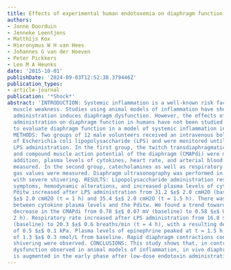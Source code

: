 ```yaml
---
title: Effects of experimental human endotoxemia on diaphragm function
authors:
- Jonne Doorduin
- Jenneke Leentjens
- Matthijs Kox
- Hieronymus W H van Hees
- Johannes G van der Hoeven
- Peter Pickkers
- Leo M A Heunks
date: '2015-10-01'
publishDate: '2024-09-03T12:52:38.379446Z'
publication_types:
- article-journal
publication: '*Shock*'
abstract: 'INTRODUCTION: Systemic inflammation is a well-known risk factor for respiratory
  muscle weakness. Studies using animal models of inflammation have shown that endotoxin
  administration induces diaphragm dysfunction. However, the effects of in vivo endotoxin
  administration on diaphragm function in humans have not been studied. Our aim was
  to evaluate diaphragm function in a model of systemic inflammation in healthy subjects.
  METHODS: Two groups of 12 male volunteers received an intravenous bolus of 2 ng/kg
  of Escherichia coli lipopolysaccharide (LPS) and were monitored until 8 h after
  LPS administration. In the first group, the twitch transdiaphragmatic pressure (Pditw)
  and compound muscle action potential of the diaphragm (CMAPdi) were measured. In
  addition, plasma levels of cytokines, heart rate, and arterial blood pressure were
  measured. In the second group, catecholamines as well as respiratory rate and blood
  gas values were measured. Diaphragm ultrasonography was performed in four subjects
  with severe shivering. RESULTS: Lipopolysaccharide administration resulted in flulike
  symptoms, hemodynamic alterations, and increased plasma levels of cytokines. The
  Pditw increased after LPS administration from 31.2 $±$ 2.0 cmH2O (baseline) to 38.8
  $±$ 2.0 cmH2O (t = 1 h) and 35.4 $±$ 2.0 cmH2O (t = 1.5 h). There was no correlation
  between cytokine plasma levels and the Pditw. We found a trend toward a gradual
  decrease in the CMAPdi from 0.78 $±$ 0.07 mV (baseline) to 0.58 $±$ 0.05 mV (t =
  2 h). Respiratory rate increased after LPS administration from 16.8 $±$ 0.5 breaths/min
  (baseline) to 20.3 $±$ 0.6 breaths/min (t = 4 h), with a resulting decrease in PaCO2
  of 0.5 $±$ 0.1 kPa. Plasma levels of epinephrine peaked at t = 1.5 h, with an increase
  of 1.3 $±$ 0.3 nmol/L from baseline. Rapid diaphragm contractions consistent with
  shivering were observed. CONCLUSIONS: This study shows that, in contrast to diaphragm
  dysfunction observed in animal models of inflammation, in vivo diaphragm contractility
  is augmented in the early phase after low-dose endotoxin administration in humans.'
---
```


